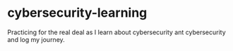 # cybersecurity-learning
Practicing for the real deal as I learn about cybersecurity ant cybersecurity and log my journey.
